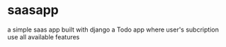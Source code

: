 # saasapp
a simple saas app built with django
a Todo app where user's subcription use all available features

